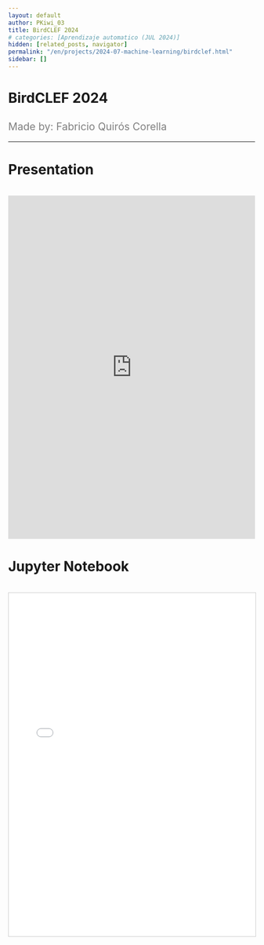 ```yaml
---
layout: default
author: PKiwi_03
title: BirdCLEF 2024
# categories: [Aprendizaje automatico (JUL 2024)]
hidden: [related_posts, navigator]
permalink: "/en/projects/2024-07-machine-learning/birdclef.html"
sidebar: []
---
```


# BirdCLEF 2024

<h2 style="color: gray; font-weight: normal;">
Made by:  Fabricio Quirós Corella
</h2>

---


# Presentation
<br>

<iframe width="100%" height="700" src="https://www.youtube.com/embed/o1MHksnTSmM" frameborder="0" allow="accelerometer; autoplay; clipboard-write; encrypted-media; gyroscope; picture-in-picture; web-share" referrerpolicy="strict-origin-when-cross-origin" allowfullscreen></iframe>

<br>

# Jupyter Notebook
<br>

<iframe 
    src="/assets/html/2024-07-ml/fabricio_quiros.html" 
    width="100%" 
    height="700" 
    style="border: 1px solid #ccc;"
></iframe>